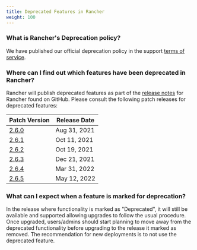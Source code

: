 ```yaml
---
title: Deprecated Features in Rancher
weight: 100
---
```


### What is Rancher's Deprecation policy?

We have published our official deprecation policy in the support [terms of service](https://rancher.com/support-maintenance-terms).

### Where can I find out which features have been deprecated in Rancher?

Rancher will publish deprecated features as part of the [release notes](https://github.com/rancher/rancher/releases) for Rancher found on GitHub. Please consult the following patch releases for deprecated features:

| Patch Version |  Release Date |
|---------------|---------------|
| [2.6.0](https://github.com/rancher/rancher/releases/tag/v2.6.0) |  Aug 31, 2021  |
| [2.6.1](https://github.com/rancher/rancher/releases/tag/v2.6.1) |  Oct 11, 2021  | 
| [2.6.2](https://github.com/rancher/rancher/releases/tag/v2.6.2) |  Oct 19, 2021  |
| [2.6.3](https://github.com/rancher/rancher/releases/tag/v2.6.3) |  Dec 21, 2021  |
| [2.6.4](https://github.com/rancher/rancher/releases/tag/v2.6.4) |  Mar 31, 2022  |
| [2.6.5](https://github.com/rancher/rancher/releases/tag/v2.6.5) |  May 12, 2022  |


### What can I expect when a feature is marked for deprecation?

In the release where functionality is marked as "Deprecated", it will still be available and supported allowing upgrades to follow the usual procedure. Once upgraded, users/admins should start planning to move away from the deprecated functionality before upgrading to the release it marked as removed. The recommendation for new deployments is to not use the deprecated feature.